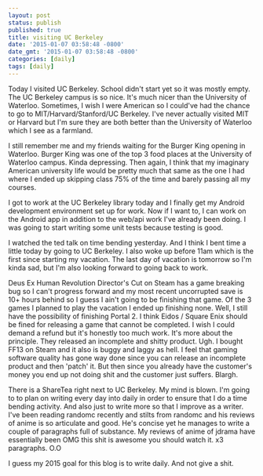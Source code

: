 ```yaml
---
layout: post
status: publish
published: true
title: visiting UC Berkeley
date: '2015-01-07 03:58:48 -0800'
date_gmt: '2015-01-07 03:58:48 -0800'
categories: [daily]
tags: [daily]
---
```

<p>Today I visited UC Berkeley. School didn't start yet so it was mostly empty. The UC Berkeley campus is so nice. It's much nicer than the University of Waterloo. Sometimes, I wish I were American so I could've had the chance to go to MIT&#47;Harvard&#47;Stanford&#47;UC Berkeley. I've never actually visited MIT or Harvard but I'm sure they are both better than the University of Waterloo which I see as a farmland.</p>
<p>I still remember me and my friends waiting for the Burger King opening in Waterloo. Burger King was one of the top 3 food places at the University of Waterloo campus. Kinda depressing. Then again, I think that my imaginary American university life would be pretty much that same as the one I had where I ended up skipping class 75% of the time and barely passing all my courses.</p>
<p>I got to work at the UC Berkeley library today and I finally get my Android development environment set up for work. Now if I want to, I can work on the Android app in addition to the web&#47;api work I've already been doing. I was going to start writing some unit tests because testing is good.</p>
<p>I watched the ted talk on time bending yesterday. And I think I bent time a little today by going to UC Berkeley. I also woke up before 11am which is the first since starting my vacation. The last day of vacation is tomorrow so I'm kinda sad, but I'm also looking forward to going back to work.</p>
<p>Deus Ex Human Revolution Director's Cut on Steam has a game breaking bug so I can't progress forward and my most recent uncorrupted save is 10+ hours behind so I guess I ain't going to be finishing that game. Of the 3 games I planned to play the vacation I ended up finishing none. Well, I still have the possibility of finishing Portal 2. I think Eidos &#47; Square Enix should be fined for releasing a game that cannot be completed. I wish I could demand a refund but it's honestly too much work. It's more about the principle. They released an incomplete and shitty product. Ugh. I bought FF13 on Steam and it also is buggy and laggy as hell. I feel that gaming software quality has gone way done since you can release an incomplete product and then 'patch' it. But then since you already have the customer's money you end up not doing shit and the customer just suffers. Blargh.</p>
<p>There is a ShareTea right next to UC Berkeley. My mind is blown. I'm going to to plan on writing every day into daily in order to ensure that I do a time bending activity. And also just to write more so that I improve as a writer. I've been reading randomc recently and stilts from randomc and his reviews of anime is so articulate and good. He's concise yet he manages to write a couple of paragraphs full of substance. My reviews of anime of jdrama have essentially been OMG this shit is awesome you should watch it. x3 paragraphs. O.O</p>
<p>I guess my 2015 goal for this blog is to write daily. And not give a shit.</p>
